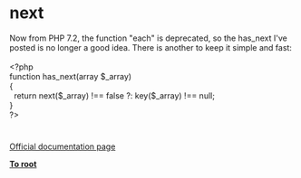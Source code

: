 # next




<div class="phpcode"><span class="html">
Now from PHP 7.2, the function &quot;each&quot; is deprecated, so the has_next I&apos;ve posted is no longer a good idea. There is another to keep it simple and fast:<br><br><span class="default">&lt;?php<br></span><span class="keyword">function </span><span class="default">has_next</span><span class="keyword">(array </span><span class="default">$_array</span><span class="keyword">)<br>{<br>&#xA0; return </span><span class="default">next</span><span class="keyword">(</span><span class="default">$_array</span><span class="keyword">) !== </span><span class="default">false </span><span class="keyword">?: </span><span class="default">key</span><span class="keyword">(</span><span class="default">$_array</span><span class="keyword">) !== </span><span class="default">null</span><span class="keyword">;<br>}<br></span><span class="default">?&gt;</span>
</span>
</div>
  

#

[Official documentation page](https://www.php.net/manual/en/function.next.php)

**[To root](/README.md)**